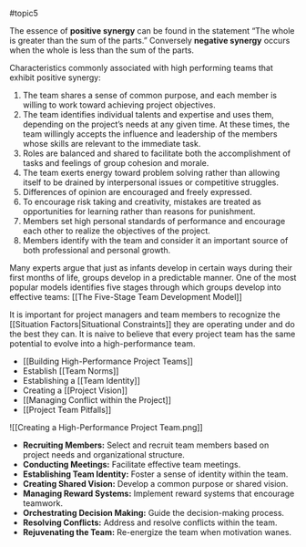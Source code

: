 #topic5 

The essence of **positive synergy** can be found in the statement “The whole is greater than the sum of the parts.” Conversely **negative synergy** occurs when the whole is less than the sum of the parts.

Characteristics commonly associated with high performing teams that exhibit positive synergy:
1. The team shares a sense of common purpose, and each member is willing to work toward achieving project objectives.
2. The team identifies individual talents and expertise and uses them, depending on the project’s needs at any given time. At these times, the team willingly accepts the influence and leadership of the members whose skills are relevant to the immediate task.
3. Roles are balanced and shared to facilitate both the accomplishment of tasks and feelings of group cohesion and morale.
4. The team exerts energy toward problem solving rather than allowing itself to be drained by interpersonal issues or competitive struggles.
5. Differences of opinion are encouraged and freely expressed.
6. To encourage risk taking and creativity, mistakes are treated as opportunities for learning rather than reasons for punishment.
7. Members set high personal standards of performance and encourage each other to realize the objectives of the project.
8. Members identify with the team and consider it an important source of both professional and personal growth.

Many experts argue that just as infants develop in certain ways during their first months of life, groups develop in a predictable manner. One of the most popular models identifies five stages through which groups develop into effective teams: [[The Five-Stage Team Development Model]]

It is important for project managers and team members to recognize the [[Situation Factors|Situational Constraints]] they are operating under and do the best they can. It is naive to believe that every project team has the same potential to evolve into a high-performance team.

- [[Building High-Performance Project Teams]]
- Establish [[Team Norms]]
- Establishing a [[Team Identity]]
- Creating a [[Project Vision]]
- [[Managing Conflict within the Project]]
- [[Project Team Pitfalls]]


![[Creating a High-Performance Project Team.png]]

- **Recruiting Members:** Select and recruit team members based on project needs and organizational structure.
- **Conducting Meetings:** Facilitate effective team meetings.
- **Establishing Team Identity:** Foster a sense of identity within the team.
- **Creating Shared Vision:** Develop a common purpose or shared vision.
- **Managing Reward Systems:** Implement reward systems that encourage teamwork.
- **Orchestrating Decision Making:** Guide the decision-making process.
- **Resolving Conflicts:** Address and resolve conflicts within the team.
- **Rejuvenating the Team:** Re-energize the team when motivation wanes.


